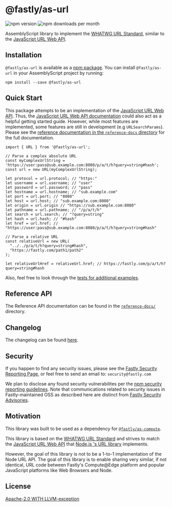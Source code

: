 # @fastly/as-url

![npm version](https://img.shields.io/npm/v/@fastly/as-url) ![npm downloads per month](https://img.shields.io/npm/dm/@fastly/as-url)

AssemblyScript library to implement the [WHATWG URL Standard](https://url.spec.whatwg.org/), similar to the [JavaScript URL Web API](https://developer.mozilla.org/en-US/docs/Web/API/URL).

## Installation

`@fastly/as-url` is available as a [npm package](https://www.npmjs.com/package/@fastly/as-url). You can install `@fastly/as-url` in your AssemblyScript project by running:

`npm install --save @fastly/as-url`

## Quick Start

This package attempts to be an implementation of the [JavaScript URL Web API](https://developer.mozilla.org/en-US/docs/Web/API/URL). Thus, the [JavaScript URL Web API documentation](https://developer.mozilla.org/en-US/docs/Web/API/URL) could also act as a helpful getting started guide. However, while most features are implemented, some features are still in development (e.g `URLSearchParams`). Please see the [reference documentation in the `reference-docs` directory](https://unpkg.com/@fastly/as-url/) for the full documentation.

```
import { URL } from '@fastly/as-url';

// Parse a complex absolute URL
const myComplexUrlString = 'https://user:pass@sub.example.com:8080/p/a/t/h?query=string#hash';
const url = new URL(myComplexUrlString);

let protocol = url.protocol; // "https:"
let username = url.username; // "user"
let password = url.password; // "pass"
let hostname = url.hostname; // "sub.example.com"
let port = url.port; // "8080"
let host = url.host; // "sub.example.com:8080"
let origin = url.origin // "https://sub.example.com:8080"
let pathname = url.pathname; // "/p/a/t/h"
let search = url.search; // "?query=string"
let hash = url.hash; // "#hash"
let href = url.href; // "https://user:pass@sub.example.com:8080/p/a/t/h?query=string#hash"

// Parse a relative URL
const relativeUrl = new URL(
  "../../p/a/t/h?query=string#hash",
  "https://fastly.com/path1/path2"
);

let relativeUrlHref = relativeUrl.href; // https://fastly.com/p/a/t/h?query=string#hash
```

Also, feel free to look through the [tests for additional examples](https://unpkg.com/@fastly/as-url/assembly/__tests__/).

## Reference API

The Reference API documentation can be found in the [`reference-docs/`](https://unpkg.com/@fastly/as-url/) directory.

## Changelog

The changelog can be found [here](https://unpkg.com/@fastly/as-url/CHANGELOG.md).

## Security

If you happen to find any security issues, please see the [Fastly Security Reporting Page](https://www.fastly.com/security/report-security-issue), or feel free to send an email to: `security@fastly.com`

We plan to disclose any found security vulnerabilites per the [npm security reporting guidelines](https://docs.npmjs.com/reporting-a-vulnerability-in-an-npm-package). Note that communications related to security issues in Fastly-maintained OSS as described here are distinct from [Fastly Security Advisories](https://www.fastly.com/security-advisories).

## Motivation

This library was built to be used as a dependency for [`@fastly/as-compute`](https://www.npmjs.com/package/@fastly/as-compute).

This library is based on the [WHATWG URL Standard](https://url.spec.whatwg.org/) and strives to match the [JavaScript URL Web API](https://developer.mozilla.org/en-US/docs/Web/API/URL) that [Node.js 's URL library](https://nodejs.org/api/url.html#url_the_whatwg_url_api) implements.

However, the goal of this library is not to be a 1-to-1 implementation of the Node URL API. The goal of this library is to enable sharing very similar, if not identical, URL code between Fastly's Compute@Edge platform and popular JavaScript platforms like Web Browsers and Node.

## License

[Apache-2.0 WITH LLVM-exception](./LICENSE)
